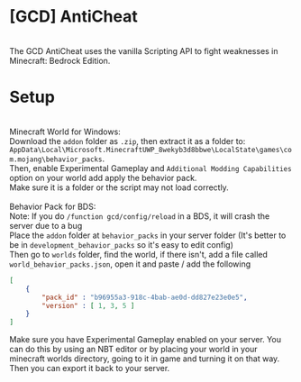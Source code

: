 # [GCD] AntiCheat
\
The GCD AntiCheat uses the vanilla Scripting API to fight weaknesses in Minecraft: Bedrock Edition.
# Setup
\
Minecraft World for Windows:\
Download the `addon` folder as `.zip`, then extract it as a folder to:\
`AppData\Local\Microsoft.MinecraftUWP_8wekyb3d8bbwe\LocalState\games\com.mojang\behavior_packs`.\
Then, enable Experimental Gameplay and `Additional Modding Capabilities` option on your world add apply the behavior pack.\
Make sure it is a folder or the script may not load correctly.\
\
Behavior Pack for BDS:\
Note: If you do `/function gcd/config/reload` in a BDS, it will crash the server due to a bug\
Place the `addon` folder at `behavior_packs` in your server folder (It's better to be in `development_behavior_packs` so it's easy to edit config)\
Then go to `worlds` folder, find the world, if there isn't, add a file called `world_behavior_packs.json`, open it and paste / add the following
```json
[
	{
		"pack_id" : "b96955a3-918c-4bab-ae0d-dd827e23e0e5",
		"version" : [ 1, 3, 5 ]
	}
]
```
Make sure you have Experimental Gameplay enabled on your server. You can do this by using an NBT editor or by placing your world in your minecraft worlds directory, going to it in game and turning it on that way. Then you can export it back to your server.